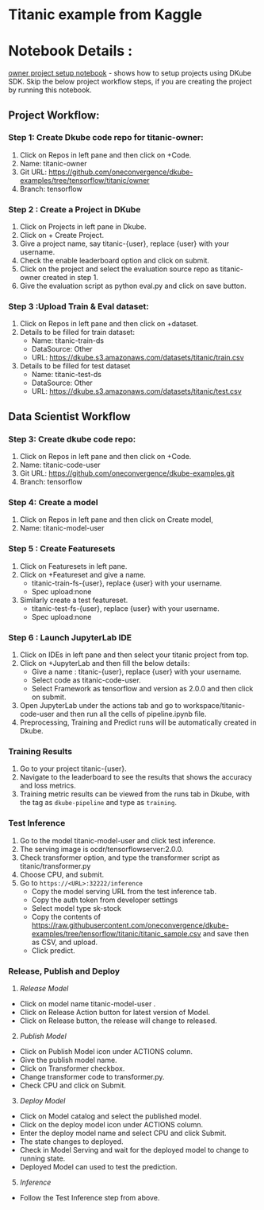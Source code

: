 # Titanic example from Kaggle

# Notebook Details :

[owner project setup notebook](owner/resources.ipynb) - shows how to setup projects using DKube SDK. Skip the below project workflow steps, if you are creating the project by running this notebook.

## Project Workflow:

### Step 1: Create Dkube code repo for titanic-owner:
1. Click on Repos in left pane and then click on +Code.
2. Name: titanic-owner
3. Git URL: https://github.com/oneconvergence/dkube-examples/tree/tensorflow/titanic/owner
4. Branch: tensorflow

### Step 2 : Create a Project in DKube
1. Click on Projects in left pane in Dkube.
2. Click on + Create Project.
3. Give a project name, say titanic-{user}, replace {user} with your username.
4. Check the enable leaderboard option and click on submit.
5. Click on the project and select the evaluation source repo as titanic-owner created in step 1.
6. Give the evaluation script as python eval.py and click on save button.

### Step 3 :Upload Train & Eval dataset: 
1. Click on Repos in left pane and then click on +dataset.
2. Details to be filled for train dataset:
   - Name: titanic-train-ds
   - DataSource: Other 
   - URL: https://dkube.s3.amazonaws.com/datasets/titanic/train.csv
3. Details to be filled for test dataset
   - Name: titanic-test-ds
   - DataSource: Other
   - URL: https://dkube.s3.amazonaws.com/datasets/titanic/test.csv

## Data Scientist Workflow 

### Step 3: Create dkube code repo:
1. Click on Repos in left pane and then click on +Code.
2. Name: titanic-code-user
3. Git URL: https://github.com/oneconvergence/dkube-examples.git
4. Branch: tensorflow

### Step 4: Create a model 
1. Click on Repos in left pane and then click on Create model, 
2. Name: titanic-model-user

### Step 5 : Create Featuresets
1. Click on Featuresets in left pane.
2. Click on +Featureset and give a name.
   - titanic-train-fs-{user}, replace {user} with your username.
   - Spec upload:none
3. Similarly create a test featureset.
   - titanic-test-fs-{user}, replace {user} with your username.
   - Spec upload:none

### Step 6 : Launch JupyterLab IDE
1. Click on IDEs in left pane and then select your titanic project from top.
2. Click on +JupyterLab and then fill the below details:
   - Give a name : titanic-{user}, replace {user} with your username.
   - Select code as titanic-code-user.
   - Select Framework as tensorflow and version as 2.0.0 and then click on submit.
3. Open JupyterLab under the actions tab and go to workspace/titanic-code-user and then run all the cells of pipeline.ipynb file.
4. Preprocessing, Training and Predict runs will be automatically created in Dkube.

### Training Results
1. Go to your project titanic-{user}.
2. Navigate to the leaderboard to see the results that shows the accuracy and loss metrics.
3. Training metric results can be viewed from the runs tab in Dkube, with the tag as `dkube-pipeline` and type as `training`.

### Test Inference
1. Go to the model titanic-model-user and click test inference.
2. The serving image is ocdr/tensorflowserver:2.0.0.
3. Check transformer option, and type the transformer script as titanic/transformer.py
4. Choose CPU, and submit.
5. Go to `https://<URL>:32222/inference`
   - Copy the model serving URL from the test inference tab.  
   - Copy the auth token from developer settings  
   - Select model type sk-stock  
   - Copy the contents of https://raw.githubusercontent.com/oneconvergence/dkube-examples/tree/tensorflow/titanic/titanic_sample.csv and save then as CSV, and    upload.  
   - Click predict.

### Release, Publish and Deploy 

1. *Release Model*
- Click on model name titanic-model-user .
- Click on Release Action button for latest version of Model.
- Click on Release button, the release will change to released.
2. *Publish Model*
- Click on Publish Model icon under ACTIONS column.
- Give the publish model name.
- Click on Transformer checkbox.
- Change transformer code to transformer.py.
- Check CPU and click on Submit.
3. *Deploy Model*
- Click on Model catalog and select the published model.
- Click on the deploy model icon  under ACTIONS column.
- Enter the deploy model name and select CPU and click Submit.
- The state changes to deployed.
- Check in Model Serving and wait for the deployed model to change to running state.
- Deployed Model can used to test the prediction.
5. *Inference*
-   Follow the Test Inference step from above.

